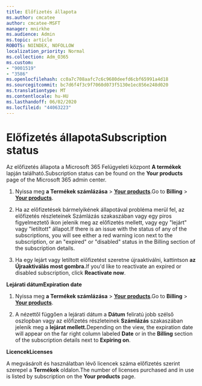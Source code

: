 ```yaml
---
title: Előfizetés állapota
ms.author: cmcatee
author: cmcatee-MSFT
manager: mnirkhe
ms.audience: Admin
ms.topic: article
ROBOTS: NOINDEX, NOFOLLOW
localization_priority: Normal
ms.collection: Adm_O365
ms.custom:
- "9001519"
- "3586"
ms.openlocfilehash: cc0a7c708aafc7c6c9680deefd6cbf65991a4d18
ms.sourcegitcommit: bc7d6f4f3c9f7060d073f5130e1ec856e248d020
ms.translationtype: MT
ms.contentlocale: hu-HU
ms.lasthandoff: 06/02/2020
ms.locfileid: "44063223"
---
```

# <a name="subscription-status"></a><span data-ttu-id="be1c7-102">Előfizetés állapota</span><span class="sxs-lookup"><span data-stu-id="be1c7-102">Subscription status</span></span>

<span data-ttu-id="be1c7-103">Az előfizetés állapota a Microsoft 365 Felügyeleti központ **A termékek** lapján található.</span><span class="sxs-lookup"><span data-stu-id="be1c7-103">Subscription status can be found on the **Your products** page of the Microsoft 365 admin center.</span></span>

1. <span data-ttu-id="be1c7-104">Nyissa meg **a Termékek számlázása**  >  **[Your products](https://go.microsoft.com/fwlink/p/?linkid=842054)**.</span><span class="sxs-lookup"><span data-stu-id="be1c7-104">Go to **Billing** > **[Your products](https://go.microsoft.com/fwlink/p/?linkid=842054)**.</span></span>

2. <span data-ttu-id="be1c7-105">Ha az előfizetések bármelyikének állapotával probléma merül fel, az előfizetés részleteinek Számlázás szakaszában vagy egy piros figyelmeztető ikon jelenik meg az előfizetés mellett, vagy egy "lejárt" vagy "letiltott" állapot.</span><span class="sxs-lookup"><span data-stu-id="be1c7-105">If there is an issue with the status of any of the subscriptions, you will see either a red warning icon next to the subscription, or an "expired" or "disabled" status in the Billing section of the subscription details.</span></span>

3. <span data-ttu-id="be1c7-106">Ha egy lejárt vagy letiltott előfizetést szeretne újraaktiválni, kattintson **az Újraaktiválás most gombra.**</span><span class="sxs-lookup"><span data-stu-id="be1c7-106">If you'd like to reactivate an expired or disabled subscription, click **Reactivate now**.</span></span>

<span data-ttu-id="be1c7-107">**Lejárati dátum**</span><span class="sxs-lookup"><span data-stu-id="be1c7-107">**Expiration date**</span></span>

1. <span data-ttu-id="be1c7-108">Nyissa meg **a Termékek számlázása**  >  **[Your products](https://go.microsoft.com/fwlink/p/?linkid=842054)**.</span><span class="sxs-lookup"><span data-stu-id="be1c7-108">Go to **Billing** > **[Your products](https://go.microsoft.com/fwlink/p/?linkid=842054)**.</span></span>

2. <span data-ttu-id="be1c7-109">A nézettől függően a lejárati dátum a **Dátum** feliratú jobb szélső oszlopban vagy az előfizetés részleteinek **Számlázás** szakaszában jelenik meg a **lejárat mellett.**</span><span class="sxs-lookup"><span data-stu-id="be1c7-109">Depending on the view, the expiration date will appear on the far right column labeled **Date** or in the **Billing** section of the subscription details next to **Expiring on**.</span></span>

<span data-ttu-id="be1c7-110">**Licencek**</span><span class="sxs-lookup"><span data-stu-id="be1c7-110">**Licenses**</span></span>

<span data-ttu-id="be1c7-111">A megvásárolt és használatban lévő licencek száma előfizetés szerint szerepel a **Termékek** oldalon.</span><span class="sxs-lookup"><span data-stu-id="be1c7-111">The number of licenses purchased and in use is listed by subscription on the **Your products** page.</span></span>

